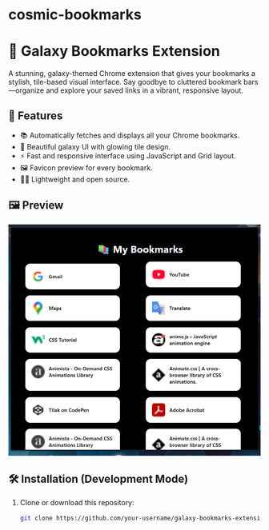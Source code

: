 # cosmic-bookmarks
# 🚀 Galaxy Bookmarks Extension

A stunning, galaxy-themed Chrome extension that gives your bookmarks a stylish, tile-based visual interface. Say goodbye to cluttered bookmark bars—organize and explore your saved links in a vibrant, responsive layout.

## 🌌 Features

- 📚 Automatically fetches and displays all your Chrome bookmarks.
- 🧩 Beautiful galaxy UI with glowing tile design.
- ⚡ Fast and responsive interface using JavaScript and Grid layout.
- 🖼 Favicon preview for every bookmark.
- 🧑‍💻 Lightweight and open source.

## 🖼️ Preview

![Screenshot](Screenshot.png)

## 🛠️ Installation (Development Mode)

1. Clone or download this repository:
   ```bash
   git clone https://github.com/your-username/galaxy-bookmarks-extension.git
